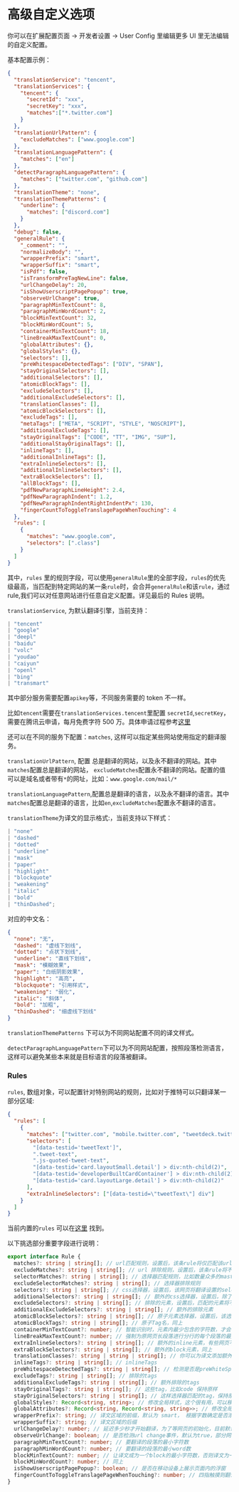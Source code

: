 # 高级自定义选项

你可以在扩展配置页面 -> 开发者设置 -> User Config 里编辑更多 UI 里无法编辑的自定义配置。

基本配置示例：

```json
{
  "translationService": "tencent",
  "translationServices": {
    "tencent": {
      "secretId": "xxx",
      "secretKey": "xxx",
      "matches":["*.twitter.com"]
    }
  },
  "translationUrlPattern": {
    "excludeMatches": ["www.google.com"]
  },
  "translationLanguagePattern": {
    "matches": ["en"]
  },
  "detectParagraphLanguagePattern": {
    "matches": ["twitter.com", "github.com"]
  },
  "translationTheme": "none",
  "translationThemePatterns": {
    "underline": {
      "matches": ["discord.com"]
    }
  },
  "debug": false,
  "generalRule": {
    "_comment": "",
    "normalizeBody": "",
    "wrapperPrefix": "smart",
    "wrapperSuffix": "smart",
    "isPdf": false,
    "isTransformPreTagNewLine": false,
    "urlChangeDelay": 20,
    "isShowUserscriptPagePopup": true,
    "observeUrlChange": true,
    "paragraphMinTextCount": 8,
    "paragraphMinWordCount": 2,
    "blockMinTextCount": 32,
    "blockMinWordCount": 5,
    "containerMinTextCount": 18,
    "lineBreakMaxTextCount": 0,
    "globalAttributes": {},
    "globalStyles": {},
    "selectors": [],
    "preWhitespaceDetectedTags": ["DIV", "SPAN"],
    "stayOriginalSelectors": [],
    "additionalSelectors": [],
    "atomicBlockTags": [],
    "excludeSelectors": [],
    "additionalExcludeSelectors": [],
    "translationClasses": [],
    "atomicBlockSelectors": [],
    "excludeTags": [],
    "metaTags": ["META", "SCRIPT", "STYLE", "NOSCRIPT"],
    "additionalExcludeTags": [],
    "stayOriginalTags": ["CODE", "TT", "IMG", "SUP"],
    "additionalStayOriginalTags": [],
    "inlineTags": [],
    "additionalInlineTags": [],
    "extraInlineSelectors": [],
    "additionalInlineSelectors": [],
    "extraBlockSelectors": [],
    "allBlockTags": [],
    "pdfNewParagraphLineHeight": 2.4,
    "pdfNewParagraphIndent": 1.2,
    "pdfNewParagraphIndentRightIndentPx": 130,
    "fingerCountToToggleTranslagePageWhenTouching": 4
  },
  "rules": [
    {
      "matches": "www.google.com",
      "selectors": [".class"]
    }
  ]
}
```

其中，`rules` 里的规则字段，可以使用`generalRule`里的全部字段，`rules`的优先级最高，当匹配到特定网站的某一条`rule`时，会合并`generalRule`和该`rule`，通过 rule,我们可以对任意网站进行任意自定义配置。详见最后的 Rules 说明。

`translationService`, 为默认翻译引擎，当前支持：

```typescript
| "tencent"
| "google"
| "deepl"
| "baidu"
| "volc"
| "youdao"
| "caiyun"
| "openl"
| "bing"
| "transmart"
```

其中部分服务需要配置`apikey`等，不同服务需要的 token 不一样。

比如`tencent`需要在`translationServices.tencent`里配置 `secretId`,`secretKey`， 需要在腾讯云申请，每月免费字符 500 万。具体申请过程参考[这里](https://immersive-translate.owenyoung.com/services/tencent)

还可以在不同的服务下配置：`matches`, 这样可以指定某些网站使用指定的翻译服务。

`translationUrlPattern`, 配置 总是翻译的网站，以及永不翻译的网站。其中`matches`配置总是翻译的网站， `excludeMatches`配置永不翻译的网站。配置的值可以是域名或者带有`*`的网址，比如：`www.google.com/mail/*`

`translationLanguagePattern`,配置总是翻译的语言，以及永不翻译的语言。其中`matches`配置总是翻译的语言，比如`en`,`excludeMatches`配置永不翻译的语言。

`translationTheme`为译文的显示格式:，当前支持以下样式：

```typescript
| "none"
| "dashed"
| "dotted"
| "underline"
| "mask"
| "paper"
| "highlight"
| "blockquote"
| "weakening"
| "italic"
| "bold"
| "thinDashed";
```

对应的中文名：

```json
{
  "none": "无",
  "dashed": "虚线下划线",
  "dotted": "点状下划线",
  "underline": "直线下划线",
  "mask": "模糊效果",
  "paper": "白纸阴影效果",
  "highlight": "高亮",
  "blockquote": "引用样式",
  "weakening": "弱化",
  "italic": "斜体",
  "bold": "加粗",
  "thinDashed": "细虚线下划线"
}
```

`translationThemePatterns` 下可以为不同网站配置不同的译文样式。

`detectParagraphLanguagePattern`下可以为不同网站配置，按照段落检测语言，这样可以避免某些本来就是目标语言的段落被翻译。

### Rules

`rules`, 数组对象，可以配置针对特别网站的规则，比如对于推特可以只翻译某一部分区域:

```json
{
  "rules": [
    {
      "matches": ["twitter.com", "mobile.twitter.com", "tweetdeck.twitter.com"],
      "selectors": [
        "[data-testid='tweetText']",
        ".tweet-text",
        ".js-quoted-tweet-text",
        "[data-testid='card.layoutSmall.detail'] > div:nth-child(2)",
        "[data-testid='developerBuiltCardContainer'] > div:nth-child(2)",
        "[data-testid='card.layoutLarge.detail'] > div:nth-child(2)"
      ],
      "extraInlineSelectors": ["[data-testid=\"tweetText\"] div"]
    }
  ]
}
```

当前内置的`rules` 可以在[这里](https://github.com/immersive-translate/next-immersive-translate/blob/main/docs/buildin_config.json) 找到。

以下挑选部分重要字段进行说明：

```typescript
export interface Rule {
  matches?: string | string[]; // url匹配规则，设置后，该条rule将仅匹配该url，支持通配符，比如 `*.google.com`, `www.google.com/test/*`, `file:///*`
  excludeMatches?: string | string[]; // url 排除规则，设置后，该条rule将不匹配特定的url
  selectorMatches?: string | string[]; // 选择器匹配规则，比如数量众多的mastodon实例可以用选择器来判断，无需指定所有的url
  excludeSelectorMatches?: string | string[]; // 选择器排除规则
  selectors?: string | string[]; // css选择器，设置后，该网页将翻译设置的selectors匹配的元素进行翻译
  additionalSelectors?: string | string[]; // 额外的css选择器，设置后，除了智能判断的区域外，这里面包含的元素也会被翻译
  excludeSelectors?: string | string[]; // 排除的元素，设置后，匹配的元素将不被翻译
  additionalExcludeSelectors?: string | string[]; // 额外的排除元素
  atomicBlockSelectors?: string | string[]; // 原子元素选择器，设置后，该选择器匹配的元素将被视为一个整体，不会进行分段
  atomicBlockTags?: string | string[]; // 原子Tag名，同上
  containerMinTextCount?: number; // 智能识别时，元素内最少包含的字符数，才会被视为要翻译的区域，默认为18
  lineBreakMaxTextCount?: number; // 强制为原网页长段落进行分行的每个段落的最大字符数。
  extraInlineSelectors?: string | string[]; // 额外的inline元素，有些网页不标准，导致解析出错，这里可以修正。
  extraBlockSelectors?: string | string[]; // 额外的block元素，同上
  translationClasses?: string | string | string[]; // 你可以为译文添加额外的css名字
  inlineTags?: string | string[]; // inlineTags
  preWhitespaceDetectedTags?: string | string[]; // 检测是否是preWhiteSpace的tag
  excludeTags?: string | string[]; // 排除的tags
  additionalExcludeTags?: string | string[]; // 额外排除的tags
  stayOriginalTags?: string | string[]; // 这些tag，比如code 保持原样
  stayOriginalSelectors?: string | string[]; // 这样选择器匹配的tag，保持原样不翻译
  globalStyles?: Record<string, string>; // 修改全局样式，这个很有用，可以移除原网页的一些最大高度的样式，比如youtube的标题，格式为 `".title":"max-height: unset;"`
  globalAttributes?: Record<string, Record<string, string>>; // 修改全局元素的属性
  wrapperPrefix?: string; // 译文区域的前缀，默认为 smart， 根据字数确定是否添加空行
  wrapperSuffix?: string; // 译文区域的后缀
  urlChangeDelay?: number; // 延迟多少秒才开始翻译，为了等网页的初始化，目前默认为250ms
  observeUrlChange?: boolean; // 是否检测url change事件，默认为true，部分网站不检测体验更好，比如inoreader
  paragraphMinTextCount?: number; // 要翻译的段落的最小字符数
  paragraphMinWordCount?: number; // 要翻译的段落的最小word数
  blockMinTextCount?: number; // 让译文成为一个block的最小字符数，否则译文为一个inline元素
  blockMinWordCount?: number; // 同上
  isShowUserscriptPagePopup?: boolean; // 是否在移动设备上展示页面内的浮窗
  fingerCountToToggleTranslagePageWhenTouching?: number; // 四指触摸则翻译，可以设置为0，2，3，4，5
}
```
